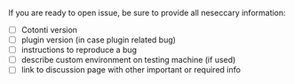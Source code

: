 If you are ready to open issue, be sure to provide all neseccary information:

- [ ] Cotonti version
- [ ] plugin version (in case plugin related bug)
- [ ] instructions to reproduce a bug
- [ ] describe custom environment on testing machine (if used)
- [ ] link to discussion page with other important or required info
